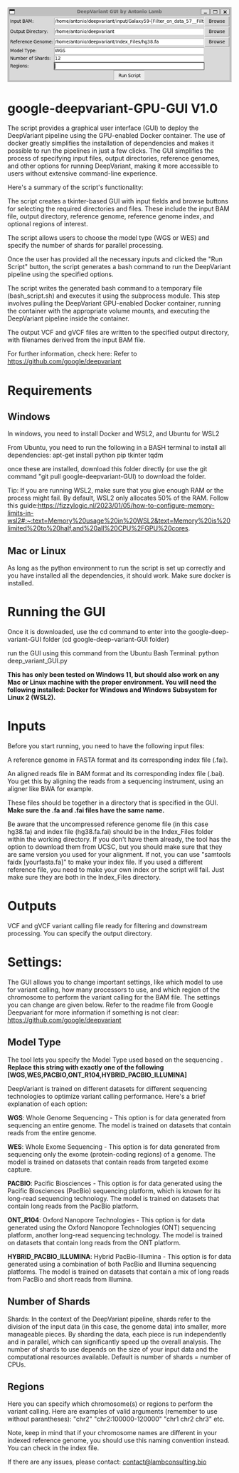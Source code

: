 ![alt text](https://github.com/antomicblitz/deepvariant-GPU-GUI/blob/main/google-deep-variant-gui.PNG?raw=true)
# google-deepvariant-GPU-GUI V1.0
The script provides a graphical user interface (GUI) to deploy the DeepVariant pipeline using the GPU-enabled Docker container. The use of docker greatly simplifies the installation of dependencies and makes it possible to run the pipelines in just a few clicks. The GUI simplifies the process of specifying input files, output directories, reference genomes, and other options for running DeepVariant, making it more accessible to users without extensive command-line experience. 

Here's a summary of the script's functionality:

The script creates a tkinter-based GUI with input fields and browse buttons for selecting the required directories and files. These include the input BAM file, output directory, reference genome, reference genome index, and optional regions of interest.

The script allows users to choose the model type (WGS or WES) and specify the number of shards for parallel processing.

Once the user has provided all the necessary inputs and clicked the "Run Script" button, the script generates a bash command to run the DeepVariant pipeline using the specified options.

The script writes the generated bash command to a temporary file (bash_script.sh) and executes it using the subprocess module. This step involves pulling the DeepVariant GPU-enabled Docker container, running the container with the appropriate volume mounts, and executing the DeepVariant pipeline inside the container.

The output VCF and gVCF files are written to the specified output directory, with filenames derived from the input BAM file.

For further information, check here: Refer to https://github.com/google/deepvariant 
# Requirements
## Windows
In windows, you need to install Docker and WSL2, and Ubuntu for WSL2

From Ubuntu, you need to run the following in a BASH terminal to install all dependencies:
apt-get install python pip tkinter tqdm

once these are installed, download this folder directly (or use the git command "git pull google-deepvariant-GUI) to download the folder.

Tip: If you are running WSL2, make sure that you give enough RAM or the process might fail. By default, WSL2 only allocates 50% of the RAM. Follow this guide:https://fizzylogic.nl/2023/01/05/how-to-configure-memory-limits-in-wsl2#:~:text=Memory%20usage%20in%20WSL2&text=Memory%20is%20limited%20to%20half,and%20all%20CPU%2FGPU%20cores.

## Mac or Linux
As long as the python environment to run the script is set up correctly and you have installed all the dependencies, it should work. Make sure docker is installed.

# Running the GUI

Once it is downloaded, use the cd command to enter into the google-deep-variant-GUI folder (cd google-deep-variant-GUI folder)

run the GUI using this command from the Ubuntu Bash Terminal: python deep_variant_GUI.py

**This has only been tested on Windows 11, but should also work on any Mac or Linux machine with the proper environment. You will need the following installed: Docker for Windows and Windows Subsystem for Linux 2 (WSL2).**

# Inputs
Before you start running, you need to have the following input files:

A reference genome in FASTA format and its corresponding index file (.fai).

An aligned reads file in BAM format and its corresponding index file (.bai). You get this by aligning the reads from a sequencing instrument, using an aligner like BWA for example.

These files should be together in a directory that is specified in the GUI. **Make sure the .fa and .fai files have the same name.**

Be aware that the uncompressed reference genome file (in this case hg38.fa) and index file (hg38.fa.fai) should be in the Index_Files folder within the working directory. If you don't have them already, the tool has the option to download them from UCSC, but you should make sure that they are same version you used for your alignment. If not, you can use "samtools faidx [yourfasta.fa]" to make your index file. If you used a different reference file, you need to make your own index or the script will fail. Just make sure they are both in the Index_Files directory.


# Outputs
VCF and gVCF variant calling file ready for filtering and downstream processing. You can specify the output directory.

# Settings:
The GUI allows you to change important settings, like which model to use for variant calling, how many processors to use, and which region of the chromosome to perform the variant calling for the BAM file. The settings you can change are given below.
Refer to the readme file from Google Deepvariant for more information if something is not clear: https://github.com/google/deepvariant

## Model Type
The tool lets you specify the Model Type used based on the sequencing . **Replace this string with exactly one of the following [WGS,WES,PACBIO,ONT_R104,HYBRID_PACBIO_ILLUMINA]**

DeepVariant is trained on different datasets for different sequencing technologies to optimize variant calling performance. Here's a brief explanation of each option:

**WGS**: Whole Genome Sequencing - This option is for data generated from sequencing an entire genome. The model is trained on datasets that contain reads from the entire genome.

**WES**: Whole Exome Sequencing - This option is for data generated from sequencing only the exome (protein-coding regions) of a genome. The model is trained on datasets that contain reads from targeted exome capture.

**PACBIO**: Pacific Biosciences - This option is for data generated using the Pacific Biosciences (PacBio) sequencing platform, which is known for its long-read sequencing technology. The model is trained on datasets that contain long reads from the PacBio platform.

**ONT_R104**: Oxford Nanopore Technologies - This option is for data generated using the Oxford Nanopore Technologies (ONT) sequencing platform, another long-read sequencing technology. The model is trained on datasets that contain long reads from the ONT platform.

**HYBRID_PACBIO_ILLUMINA**: Hybrid PacBio-Illumina - This option is for data generated using a combination of both PacBio and Illumina sequencing platforms. The model is trained on datasets that contain a mix of long reads from PacBio and short reads from Illumina.

## Number of Shards
Shards: In the context of the DeepVariant pipeline, shards refer to the division of the input data (in this case, the genome data) into smaller, more manageable pieces. By sharding the data, each piece is run independently and in parallel, which can significantly speed up the overall analysis. The number of shards to use depends on the size of your input data and the computational resources available. Default is number of shards = number of CPUs.


## Regions
Here you can specify which chromosome(s) or regions to perform the variant calling. Here are examples of valid arguments (remember to use without parantheses):
"chr2" 
"chr2:100000-120000"
"chr1 chr2 chr3"
etc. 

Note, keep in mind that if your chromosome names are different in your indexed reference genome, you should use this naming convention instead. You can check in the index file. 

If there are any issues, please contact:
contact@lambconsulting.bio
